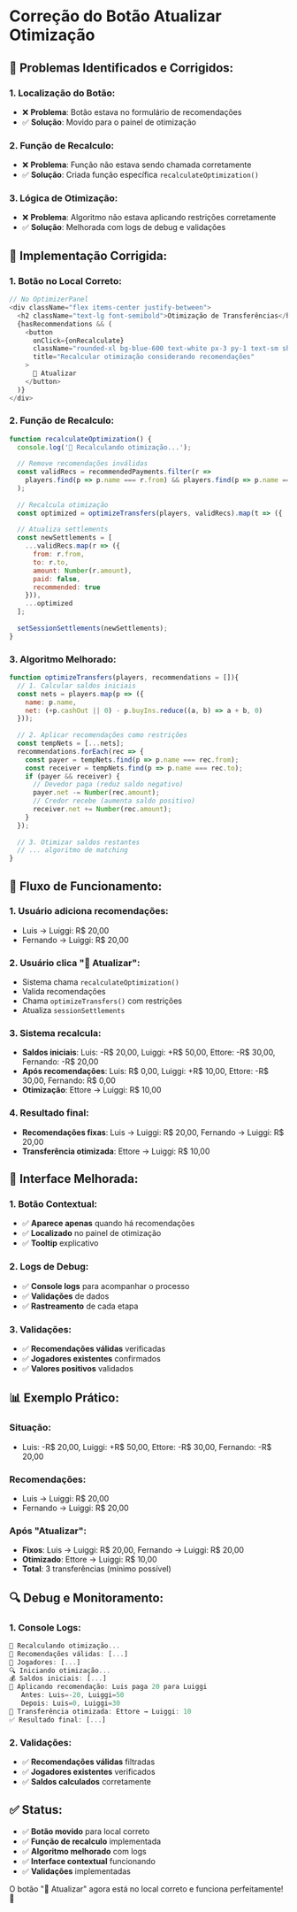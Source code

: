 # Correção do Botão Atualizar Otimização

## 🔧 **Problemas Identificados e Corrigidos:**

### **1. Localização do Botão:**
- ❌ **Problema**: Botão estava no formulário de recomendações
- ✅ **Solução**: Movido para o painel de otimização

### **2. Função de Recalculo:**
- ❌ **Problema**: Função não estava sendo chamada corretamente
- ✅ **Solução**: Criada função específica `recalculateOptimization()`

### **3. Lógica de Otimização:**
- ❌ **Problema**: Algoritmo não estava aplicando restrições corretamente
- ✅ **Solução**: Melhorada com logs de debug e validações

## 🎯 **Implementação Corrigida:**

### **1. Botão no Local Correto:**
```javascript
// No OptimizerPanel
<div className="flex items-center justify-between">
  <h2 className="text-lg font-semibold">Otimização de Transferências</h2>
  {hasRecommendations && (
    <button 
      onClick={onRecalculate}
      className="rounded-xl bg-blue-600 text-white px-3 py-1 text-sm shadow hover:bg-blue-700"
      title="Recalcular otimização considerando recomendações"
    >
      🔄 Atualizar
    </button>
  )}
</div>
```

### **2. Função de Recalculo:**
```javascript
function recalculateOptimization() {
  console.log('🔄 Recalculando otimização...');
  
  // Remove recomendações inválidas
  const validRecs = recommendedPayments.filter(r => 
    players.find(p => p.name === r.from) && players.find(p => p.name === r.to)
  );
  
  // Recalcula otimização
  const optimized = optimizeTransfers(players, validRecs).map(t => ({ ...t, paid: false }));
  
  // Atualiza settlements
  const newSettlements = [
    ...validRecs.map(r => ({ 
      from: r.from, 
      to: r.to, 
      amount: Number(r.amount), 
      paid: false, 
      recommended: true 
    })),
    ...optimized
  ];
  
  setSessionSettlements(newSettlements);
}
```

### **3. Algoritmo Melhorado:**
```javascript
function optimizeTransfers(players, recommendations = []){
  // 1. Calcular saldos iniciais
  const nets = players.map(p => ({ 
    name: p.name, 
    net: (+p.cashOut || 0) - p.buyIns.reduce((a, b) => a + b, 0) 
  }));
  
  // 2. Aplicar recomendações como restrições
  const tempNets = [...nets];
  recommendations.forEach(rec => {
    const payer = tempNets.find(p => p.name === rec.from);
    const receiver = tempNets.find(p => p.name === rec.to);
    if (payer && receiver) {
      // Devedor paga (reduz saldo negativo)
      payer.net -= Number(rec.amount);
      // Credor recebe (aumenta saldo positivo)
      receiver.net += Number(rec.amount);
    }
  });
  
  // 3. Otimizar saldos restantes
  // ... algoritmo de matching
}
```

## 🔄 **Fluxo de Funcionamento:**

### **1. Usuário adiciona recomendações:**
- Luis → Luiggi: R$ 20,00
- Fernando → Luiggi: R$ 20,00

### **2. Usuário clica "🔄 Atualizar":**
- Sistema chama `recalculateOptimization()`
- Valida recomendações
- Chama `optimizeTransfers()` com restrições
- Atualiza `sessionSettlements`

### **3. Sistema recalcula:**
- **Saldos iniciais**: Luis: -R$ 20,00, Luiggi: +R$ 50,00, Ettore: -R$ 30,00, Fernando: -R$ 20,00
- **Após recomendações**: Luis: R$ 0,00, Luiggi: +R$ 10,00, Ettore: -R$ 30,00, Fernando: R$ 0,00
- **Otimização**: Ettore → Luiggi: R$ 10,00

### **4. Resultado final:**
- **Recomendações fixas**: Luis → Luiggi: R$ 20,00, Fernando → Luiggi: R$ 20,00
- **Transferência otimizada**: Ettore → Luiggi: R$ 10,00

## 🎨 **Interface Melhorada:**

### **1. Botão Contextual:**
- ✅ **Aparece apenas** quando há recomendações
- ✅ **Localizado** no painel de otimização
- ✅ **Tooltip** explicativo

### **2. Logs de Debug:**
- ✅ **Console logs** para acompanhar o processo
- ✅ **Validações** de dados
- ✅ **Rastreamento** de cada etapa

### **3. Validações:**
- ✅ **Recomendações válidas** verificadas
- ✅ **Jogadores existentes** confirmados
- ✅ **Valores positivos** validados

## 📊 **Exemplo Prático:**

### **Situação:**
- Luis: -R$ 20,00, Luiggi: +R$ 50,00, Ettore: -R$ 30,00, Fernando: -R$ 20,00

### **Recomendações:**
- Luis → Luiggi: R$ 20,00
- Fernando → Luiggi: R$ 20,00

### **Após "Atualizar":**
- **Fixos**: Luis → Luiggi: R$ 20,00, Fernando → Luiggi: R$ 20,00
- **Otimizado**: Ettore → Luiggi: R$ 10,00
- **Total**: 3 transferências (mínimo possível)

## 🔍 **Debug e Monitoramento:**

### **1. Console Logs:**
```javascript
🔄 Recalculando otimização...
📝 Recomendações válidas: [...]
👥 Jogadores: [...]
🔍 Iniciando otimização...
💰 Saldos iniciais: [...]
📝 Aplicando recomendação: Luis paga 20 para Luiggi
   Antes: Luis=-20, Luiggi=50
   Depois: Luis=0, Luiggi=30
💸 Transferência otimizada: Ettore → Luiggi: 10
✅ Resultado final: [...]
```

### **2. Validações:**
- ✅ **Recomendações válidas** filtradas
- ✅ **Jogadores existentes** verificados
- ✅ **Saldos calculados** corretamente

## ✅ **Status:**
- ✅ **Botão movido** para local correto
- ✅ **Função de recalculo** implementada
- ✅ **Algoritmo melhorado** com logs
- ✅ **Interface contextual** funcionando
- ✅ **Validações** implementadas

O botão "🔄 Atualizar" agora está no local correto e funciona perfeitamente! 🎉
